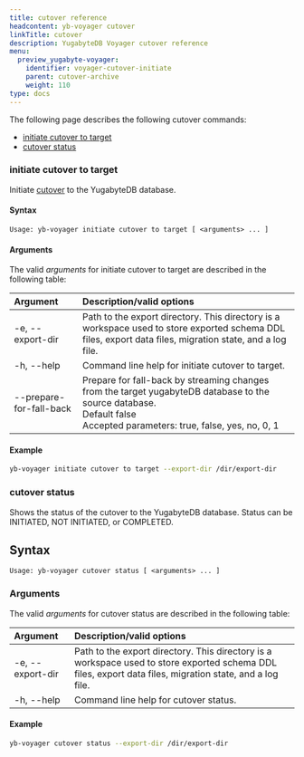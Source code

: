 ```yaml
---
title: cutover reference
headcontent: yb-voyager cutover
linkTitle: cutover
description: YugabyteDB Voyager cutover reference
menu:
  preview_yugabyte-voyager:
    identifier: voyager-cutover-initiate
    parent: cutover-archive
    weight: 110
type: docs
---
```


The following page describes the following cutover commands:

- [initiate cutover to target](#initiate-cutover-to-target)
- [cutover status](#cutover-status)

### initiate cutover to target

Initiate [cutover](../../../migrate/live-migrate/#cutover-to-the-target) to the YugabyteDB database.

#### Syntax

```text
Usage: yb-voyager initiate cutover to target [ <arguments> ... ]
```

#### Arguments

The valid *arguments* for initiate cutover to target are described in the following table:

| Argument | Description/valid options |
| :------- | :------------------------ |
| -e, --export-dir <path> | Path to the export directory. This directory is a workspace used to store exported schema DDL files, export data files, migration state, and a log file.|
| -h, --help | Command line help for initiate cutover to target. |
| --prepare-for-fall-back | Prepare for fall-back by streaming changes from the target yugabyteDB database to the source database. <br>Default false<br> Accepted parameters: true, false, yes, no, 0, 1 |

#### Example

```sh
yb-voyager initiate cutover to target --export-dir /dir/export-dir
```

### cutover status

Shows the status of the cutover to the YugabyteDB database. Status can be INITIATED, NOT INITIATED, or COMPLETED.

## Syntax

```text
Usage: yb-voyager cutover status [ <arguments> ... ]
```

### Arguments

The valid *arguments* for cutover status are described in the following table:

| Argument | Description/valid options |
| :------- | :------------------------ |
| -e, --export-dir <path> | Path to the export directory. This directory is a workspace used to store exported schema DDL files, export data files, migration state, and a log file.|
| -h, --help | Command line help for cutover status. |

#### Example

```sh
yb-voyager cutover status --export-dir /dir/export-dir